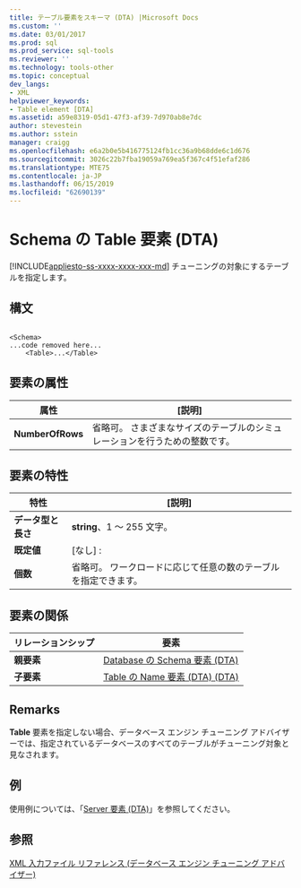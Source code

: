 ```yaml
---
title: テーブル要素をスキーマ (DTA) |Microsoft Docs
ms.custom: ''
ms.date: 03/01/2017
ms.prod: sql
ms.prod_service: sql-tools
ms.reviewer: ''
ms.technology: tools-other
ms.topic: conceptual
dev_langs:
- XML
helpviewer_keywords:
- Table element [DTA]
ms.assetid: a59e8319-05d1-47f3-af39-7d970ab8e7dc
author: stevestein
ms.author: sstein
manager: craigg
ms.openlocfilehash: e6a2b0e5b416775124fb1cc36a9b68dde6c1d676
ms.sourcegitcommit: 3026c22b7fba19059a769ea5f367c4f51efaf286
ms.translationtype: MTE75
ms.contentlocale: ja-JP
ms.lasthandoff: 06/15/2019
ms.locfileid: "62690139"
---
```

# <a name="table-element-for-schema-dta"></a>Schema の Table 要素 (DTA)
[!INCLUDE[appliesto-ss-xxxx-xxxx-xxx-md](../../includes/appliesto-ss-xxxx-xxxx-xxx-md.md)]
  チューニングの対象にするテーブルを指定します。  
  
## <a name="syntax"></a>構文  
  
```  
  
<Schema>  
...code removed here...  
    <Table>...</Table>  
```  
  
## <a name="element-attributes"></a>要素の属性  
  
|属性|[説明]|  
|---------------|-----------------|  
|**NumberOfRows**|省略可。 さまざまなサイズのテーブルのシミュレーションを行うための整数です。|  
  
## <a name="element-characteristics"></a>要素の特性  
  
|特性|[説明]|  
|--------------------|-----------------|  
|**データ型と長さ**|**string**、1 ～ 255 文字。|  
|**既定値**|[なし] :|  
|**個数**|省略可。 ワークロードに応じて任意の数のテーブルを指定できます。|  
  
## <a name="element-relationships"></a>要素の関係  
  
|リレーションシップ|要素|  
|------------------|--------------|  
|**親要素**|[Database の Schema 要素 &#40;DTA&#41;](../../tools/dta/schema-element-for-database-dta.md)|  
|**子要素**|[Table の Name 要素 (DTA) &#40;DTA&#41;](../../tools/dta/name-element-for-table-dta.md)|  
  
## <a name="remarks"></a>Remarks  
 **Table** 要素を指定しない場合、データベース エンジン チューニング アドバイザーでは、指定されているデータベースのすべてのテーブルがチューニング対象と見なされます。  
  
## <a name="example"></a>例  
 使用例については、「[Server 要素 &#40;DTA&#41;](../../tools/dta/server-element-dta.md)」を参照してください。  
  
## <a name="see-also"></a>参照  
 [XML 入力ファイル リファレンス &#40;データベース エンジン チューニング アドバイザー&#41;](../../tools/dta/xml-input-file-reference-database-engine-tuning-advisor.md)  
  
  

